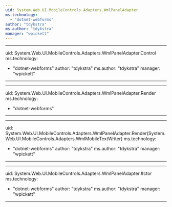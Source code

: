 ```yaml
---
uid: System.Web.UI.MobileControls.Adapters.WmlPanelAdapter
ms.technology: 
  - "dotnet-webforms"
author: "tdykstra"
ms.author: "tdykstra"
manager: "wpickett"
---
```


---
uid: System.Web.UI.MobileControls.Adapters.WmlPanelAdapter.Control
ms.technology: 
  - "dotnet-webforms"
author: "tdykstra"
ms.author: "tdykstra"
manager: "wpickett"
---

---
uid: System.Web.UI.MobileControls.Adapters.WmlPanelAdapter.Render
ms.technology: 
  - "dotnet-webforms"
---

---
uid: System.Web.UI.MobileControls.Adapters.WmlPanelAdapter.Render(System.Web.UI.MobileControls.Adapters.WmlMobileTextWriter)
ms.technology: 
  - "dotnet-webforms"
author: "tdykstra"
ms.author: "tdykstra"
manager: "wpickett"
---

---
uid: System.Web.UI.MobileControls.Adapters.WmlPanelAdapter.#ctor
ms.technology: 
  - "dotnet-webforms"
author: "tdykstra"
ms.author: "tdykstra"
manager: "wpickett"
---
